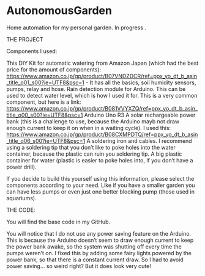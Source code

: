 # AutonomousGarden
Home automation for my personal garden. In progress . 

THE PROJECT

Components I used:

This DIY Kit for automatic watering from Amazon Japan (which had the best price for the amount of components): https://www.amazon.co.jp/gp/product/B07VNDZDCR/ref=ppx_yo_dt_b_asin_title_o01_s00?ie=UTF8&psc=1 - It has all the basics, soil humidity sensors, pumps, relay and hose. 
Rain detection module for Arduino. This can be used to detect water level, which is how I used it for. This is a very common component, but here is a link: https://www.amazon.co.jp/gp/product/B081VVYXZQ/ref=ppx_yo_dt_b_asin_title_o00_s00?ie=UTF8&psc=1
Arduino Uno R3 
A solar rechargeable power bank (this is a challenge to use, because the Arduino mayb not draw enough current to keep it on when in a waiting cycle). I used this: https://www.amazon.co.jp/gp/product/B08CXMPDTQ/ref=ppx_yo_dt_b_asin_title_o06_s00?ie=UTF8&psc=1
A soldering iron and cables. I recommend using a soldering tip that you don’t like to poke holes into the water container, because the plastic can ruin you soldering tip.
A big plastic container for water (plastic is easier to poke holes into, if you don’t have a power drill). 

If you decide to build this yourself using this information, please select the components according to your need. Like if you have a smaller garden you can have less pumps or even just one better blocking pump (those used in aquariums). 


THE CODE:

You will find the base code in my GitHub. 

You will notice that I do not use any power saving feature on the Arduino. This is because the Arduino doesn’t seem to draw enough current to keep the power bank awake, so the system was shutting off every time the pumps weren’t on. I fixed this by adding some fairy lights powered by the power bank, so that there is a constant current draw. So I had to avoid power saving... so weird right? But it does look very cute! 

